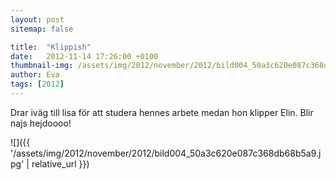 ```yaml
---
layout: post
sitemap: false

title:  "Klippish"
date:   2012-11-14 17:26:00 +0100
thumbnail-img: /assets/img/2012/november/2012/bild004_50a3c620e087c368db68b5a9.jpg
author: Eva
tags: [2012]
---
```


Drar iväg till lisa för att studera hennes arbete medan hon klipper Elin. Blir najs hejdoooo!

![]({{ '/assets/img/2012/november/2012/bild004_50a3c620e087c368db68b5a9.jpg'  | relative_url }})

